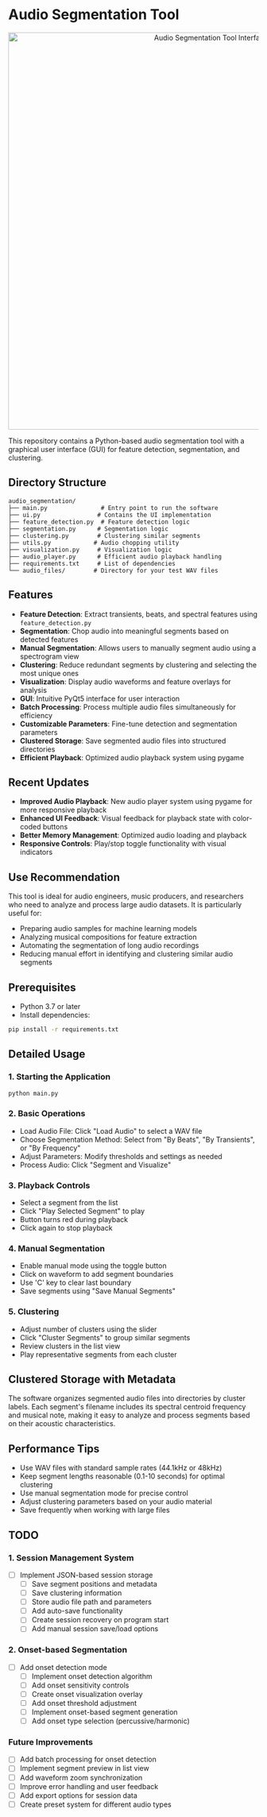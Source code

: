 # Audio Segmentation Tool

<p align="center">
  <img src="assets/audio_segmentation_ui.png" alt="Audio Segmentation Tool Interface" width="800"/>
</p>

This repository contains a Python-based audio segmentation tool with a graphical user interface (GUI) for feature detection, segmentation, and clustering.

## Directory Structure
```
audio_segmentation/
├── main.py               # Entry point to run the software
├── ui.py                # Contains the UI implementation
├── feature_detection.py  # Feature detection logic
├── segmentation.py      # Segmentation logic
├── clustering.py        # Clustering similar segments
├── utils.py            # Audio chopping utility
├── visualization.py     # Visualization logic
├── audio_player.py      # Efficient audio playback handling
├── requirements.txt     # List of dependencies
└── audio_files/        # Directory for your test WAV files
```

## Features

- **Feature Detection**: Extract transients, beats, and spectral features using `feature_detection.py`
- **Segmentation**: Chop audio into meaningful segments based on detected features
- **Manual Segmentation**: Allows users to manually segment audio using a spectrogram view
- **Clustering**: Reduce redundant segments by clustering and selecting the most unique ones
- **Visualization**: Display audio waveforms and feature overlays for analysis
- **GUI**: Intuitive PyQt5 interface for user interaction
- **Batch Processing**: Process multiple audio files simultaneously for efficiency
- **Customizable Parameters**: Fine-tune detection and segmentation parameters
- **Clustered Storage**: Save segmented audio files into structured directories
- **Efficient Playback**: Optimized audio playback system using pygame

## Recent Updates

- **Improved Audio Playback**: New audio player system using pygame for more responsive playback
- **Enhanced UI Feedback**: Visual feedback for playback state with color-coded buttons
- **Better Memory Management**: Optimized audio loading and playback
- **Responsive Controls**: Play/stop toggle functionality with visual indicators

## Use Recommendation

This tool is ideal for audio engineers, music producers, and researchers who need to analyze and process large audio datasets. It is particularly useful for:

- Preparing audio samples for machine learning models
- Analyzing musical compositions for feature extraction
- Automating the segmentation of long audio recordings
- Reducing manual effort in identifying and clustering similar audio segments

## Prerequisites

- Python 3.7 or later
- Install dependencies:
```bash
pip install -r requirements.txt
```

## Detailed Usage

### 1. Starting the Application
```bash
python main.py
```

### 2. Basic Operations
- Load Audio File: Click "Load Audio" to select a WAV file
- Choose Segmentation Method: Select from "By Beats", "By Transients", or "By Frequency"
- Adjust Parameters: Modify thresholds and settings as needed
- Process Audio: Click "Segment and Visualize"

### 3. Playback Controls
- Select a segment from the list
- Click "Play Selected Segment" to play
- Button turns red during playback
- Click again to stop playback

### 4. Manual Segmentation
- Enable manual mode using the toggle button
- Click on waveform to add segment boundaries
- Use 'C' key to clear last boundary
- Save segments using "Save Manual Segments"

### 5. Clustering
- Adjust number of clusters using the slider
- Click "Cluster Segments" to group similar segments
- Review clusters in the list view
- Play representative segments from each cluster

## Clustered Storage with Metadata

The software organizes segmented audio files into directories by cluster labels. Each segment's filename includes its spectral centroid frequency and musical note, making it easy to analyze and process segments based on their acoustic characteristics.

## Performance Tips

- Use WAV files with standard sample rates (44.1kHz or 48kHz)
- Keep segment lengths reasonable (0.1-10 seconds) for optimal clustering
- Use manual segmentation mode for precise control
- Adjust clustering parameters based on your audio material
- Save frequently when working with large files

## TODO

### 1. Session Management System
- [ ] Implement JSON-based session storage
  - [ ] Save segment positions and metadata
  - [ ] Save clustering information
  - [ ] Store audio file path and parameters
  - [ ] Add auto-save functionality
  - [ ] Create session recovery on program start
  - [ ] Add manual session save/load options

### 2. Onset-based Segmentation
- [ ] Add onset detection mode
  - [ ] Implement onset detection algorithm
  - [ ] Add onset sensitivity controls
  - [ ] Create onset visualization overlay
  - [ ] Add onset threshold adjustment
  - [ ] Implement onset-based segment generation
  - [ ] Add onset type selection (percussive/harmonic)

### Future Improvements
- [ ] Add batch processing for onset detection
- [ ] Implement segment preview in list view
- [ ] Add waveform zoom synchronization
- [ ] Improve error handling and user feedback
- [ ] Add export options for session data
- [ ] Create preset system for different audio types
